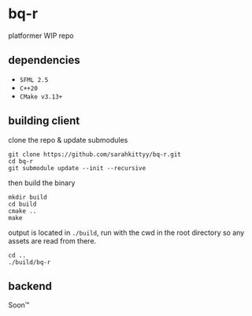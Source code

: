 # bq-r

platformer WIP repo

## dependencies

* `SFML 2.5`
* `C++20`
* `CMake v3.13+`

## building client

clone the repo & update submodules

```
git clone https://github.com/sarahkittyy/bq-r.git
cd bq-r
git submodule update --init --recursive
```

then build the binary

```
mkdir build
cd build
cmake ..
make
```

output is located in `./build`, run with the cwd in the root directory so any assets are read from there.

```
cd ..
./build/bq-r
```

## backend

Soon:tm:
